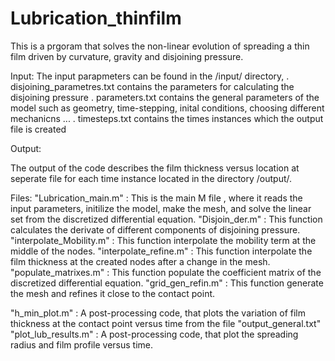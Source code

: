 # Lubrication_thinfilm

This is a prgoram that solves the non-linear evolution of spreading a thin film driven by curvature, gravity and disjoining pressure.

Input:
The input parapmeters can be found in the /input/ directory,
  . disjoining_parametres.txt  contains the parameters for calculating the disjoining pressure 
  . parameters.txt             contains the general parameters of the model such as geometry, time-stepping, inital conditions, choosing different mechanicns ...
  . timesteps.txt              contains the times instances which the output file is created
  
Output:

The output of the code describes the film thickness versus location at seperate file for each time instance located in the directory /output/.

Files:
"Lubrication_main.m"      : This is the main M file , where it reads the input parameters, initilize the model, make the mesh, and solve the linear set from the discretized differential equation.
"Disjoin_der.m"           : This function calculates the derivate of different components of disjoining pressure.
"interpolate_Mobility.m"  : This function interpolate the mobility term at the middle of the nodes.
"interpolate_refine.m"    : This function interpolate the film thickness at the created nodes after a change in the mesh.
"populate_matrixes.m"     : This function populate the coefficient matrix of the discretized differential equation.
"grid_gen_refin.m"        : This function generate the mesh and refines it close to the contact point.

"h_min_plot.m"            : A post-processing code, that plots the variation of film thickness at the contact point versus time from the file "output_general.txt"
"plot_lub_results.m"      : A post-processing code, that plot the spreading radius and film profile versus time.
